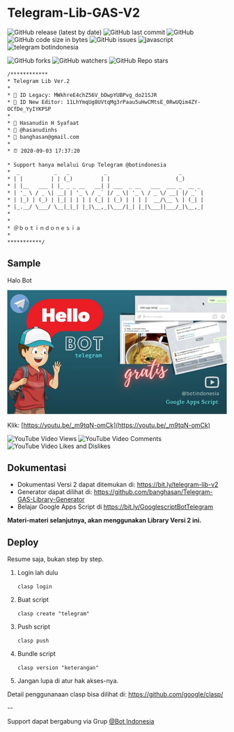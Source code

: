 # Telegram-Lib-GAS-V2

![GitHub release (latest by date)](https://img.shields.io/github/v/release/banghasan/Telegram-Lib-GAS-V2)
![GitHub last commit](https://img.shields.io/github/last-commit/banghasan/Telegram-Lib-GAS-V2)
![GitHub](https://img.shields.io/github/license/banghasan/Telegram-Lib-GAS-V2)
![GitHub code size in bytes](https://img.shields.io/github/languages/code-size/banghasan/Telegram-Lib-GAS-V2)
![GitHub issues](https://img.shields.io/github/issues/banghasan/Telegram-Lib-GAS-V2)
![javascript](https://img.shields.io/badge/lang-javascript-red)
![telegram botindonesia](https://img.shields.io/badge/telegram-@botindonesia-blue)

![GitHub forks](https://img.shields.io/github/forks/banghasan/Telegram-Lib-GAS-V2?style=social)
![GitHub watchers](https://img.shields.io/github/watchers/banghasan/Telegram-Lib-GAS-V2?style=social)
![GitHub Repo stars](https://img.shields.io/github/stars/banghasan/Telegram-Lib-GAS-V2?style=social)

```
/************
* Telegram Lib Ver.2
*
* 🔰 ID Legacy: MWkhreE4chZ56V_bDwpYUBPvg_do21SJR
* 🔰 ID New Editor: 11LhYmqUg8UVtqMg3rPaau5uHwCMtsE_0RwUQim4ZY-OCfDe_YyIYKPSP
*
* 👤 Hasanudin H Syafaat
* 💼 @hasanudinhs
* 📧 banghasan@gmail.com
*
* ⏰ 2020-09-03 17:37:20

* Support hanya melalui Grup Telegram @botindonesia
*  _           _   _           _                       _       
* | |         | | (_)         | |                     (_)      
* | |__   ___ | |_ _ _ __   __| | ___  _ __   ___  ___ _  __ _ 
* | '_ \ / _ \| __| | '_ \ / _` |/ _ \| '_ \ / _ \/ __| |/ _` |
* | |_) | (_) | |_| | | | | (_| | (_) | | | |  __/\__ \ | (_| |
* |_.__/ \___/ \__|_|_| |_|\__,_|\___/|_| |_|\___||___/_|\__,_|
*                                                              
*
* ＠ｂｏｔｉｎｄｏｎｅｓｉａ
*
***********/
```

## Sample

Halo Bot 


![hello bot](https://raw.githubusercontent.com/banghasan/Telegram-Lib-GAS-V2/main/hellobot.jpg)

Klik: [https://youtu.be/_m9tqN-omCk](https://youtu.be/_m9tqN-omCk)

![YouTube Video Views](https://img.shields.io/youtube/views/_m9tqN-omCk?style=social)
![YouTube Video Comments](https://img.shields.io/youtube/comments/_m9tqN-omCk?style=social)
![YouTube Video Likes and Dislikes](https://img.shields.io/youtube/likes/_m9tqN-omCk?style=social&withDislikes)


## Dokumentasi

- Dokumentasi Versi 2 dapat ditemukan di: https://bit.ly/telegram-lib-v2
- Generator dapat dilihat di: https://github.com/banghasan/Telegram-GAS-Library-Generator
- Belajar Google Apps Script di https://bit.ly/GooglescriptBotTelegram

**Materi-materi selanjutnya, akan menggunakan Library Versi 2 ini.**


## Deploy

Resume saja, bukan step by step.

1. Login lah dulu

    `clasp login`

2. Buat script

    `clasp create "telegram"` 

3. Push script

    `clasp push`

4. Bundle script

    `clasp version "keterangan"`

5. Jangan lupa di atur hak akses-nya.        

Detail penggunanaan clasp bisa dilihat di: https://github.com/google/clasp/

--

Support dapat bergabung via Grup [@Bot Indonesia](https://t.me/botindonesia)
